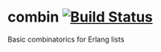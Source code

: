# combin [![Build Status](https://travis-ci.org/joergen7/combin.svg?branch=dev)](https://travis-ci.org/joergen7/combin)

Basic combinatorics for Erlang lists
